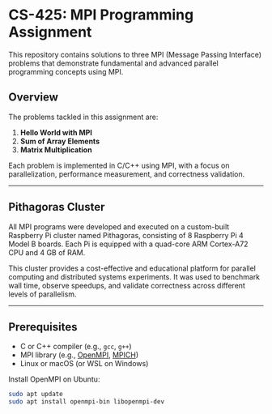 # CS-425: MPI Programming Assignment

This repository contains solutions to three MPI (Message Passing Interface) problems that demonstrate fundamental and advanced parallel programming concepts using MPI.

## Overview

The problems tackled in this assignment are:

1. **Hello World with MPI**  
2. **Sum of Array Elements**  
3. **Matrix Multiplication**  

Each problem is implemented in C/C++ using MPI, with a focus on parallelization, performance measurement, and correctness validation.

---

## Pithagoras Cluster

All MPI programs were developed and executed on a custom-built Raspberry Pi cluster named Pithagoras, consisting of 8 Raspberry Pi 4 Model B boards. Each Pi is equipped with a quad-core ARM Cortex-A72 CPU and 4 GB of RAM.

This cluster provides a cost-effective and educational platform for parallel computing and distributed systems experiments. It was used to benchmark wall time, observe speedups, and validate correctness across different levels of parallelism.

---

## Prerequisites

- C or C++ compiler (e.g., `gcc`, `g++`)
- MPI library (e.g., [OpenMPI](https://www.open-mpi.org/), [MPICH](https://www.mpich.org/))
- Linux or macOS (or WSL on Windows)

Install OpenMPI on Ubuntu:
```bash
sudo apt update
sudo apt install openmpi-bin libopenmpi-dev

